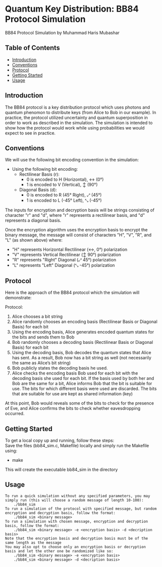 # Quantum Key Distribution: BB84 Protocol Simulation

BB84 Protocol Simulation by Muhammad Haris Mubashar

## Table of Contents

- [Introduction](#introduction)
- [Conventions](#conventions)
- [Protocol](#protocol)
- [Getting Started](#getting-started)
- [Usage](#usage)

## Introduction

The BB84 protocol is a key distribution protocol which uses photons and quantum phenomon to distribute keys (from Alice to Bob in our example).
In practice, the protocol utilized uncertainty and quantum superposition in order to work as described in the simulation.
The simulation is intended to show how the protocol would work while using probabilities we would expect to see in practice.


## Conventions

We will use the following bit encoding convention in the simulation:
- Using the following bit encoding:
    - Rectilinear Basis (r):
        - 0 is encoded to H (Horizontal), ↔ (0°)
        - 1 is encoded to V (Vertical), ↕ (90°)
    - Diagonal Basis (d):
        - 0 is encoded to R (45° Right), ⤢ (45°)
        - 1 is encoded to L (-45° Left), ⤡ (-45°)

The inputs for encryption and decryption basis will be strings consisting of character "r" and "d", where "r" represents a rectilinear basis, and "d" represents a diagonal basis.

Once the encryption algorithm uses the encryption basis to encrypt the binary message, the message will consist of characters "H", "V", "R", and "L" (as shown above) where:
- "H" represents Horizontal Rectilinear (↔, 0°) polarization
- "V" represents Vertical Rectilinear (↕ 90°) polarization
- "R" represents "Right" Diagonal (⤢ 45°) polarization
- "L" represents "Left" Diagonal (⤡ -45°) polarization

## Protocol

Here is the approach of the BB84 protocol which the simulation will demonstrate:

Protocol:
1. Alice chooses a bit string
2. Alice randomly chooses an encoding basis (Rectilinear Basis or Diagonal Basis) for each bit
3. Using the encoding basis, Alice generates encoded quantum states for the bits and sends them to Bob
4. Bob randomly chooses a decoding basis (Rectilinear Basis or Diagonal Basis) for each bit
5. Using the decoding basis, Bob decodes the quantum states that Alice has sent. As a result, Bob now has a bit string as well (not necessarily the same as Alice’s bit string)
6. Bob publicly states the decoding basis he used.
7. Alice checks the encoding basis Bob used for each bit with the decoding basis she used for each bit. If the basis used by both her and Bob are the same for a bit, Alice informs Bob that the bit is suitable for use. The bits for which different basis were used are discarded. The bits that are suitable for use are kept as shared information (key)

At this point, Bob would reveals some of the bits to check for the presence of Eve, and Alice confirms the bits to check whether eavesdropping occurred.

## Getting Started

To get a local copy up and running, follow these steps:\
Save the files (bb84_sim.c, Makefile) locally and simply run the Makefile using:
- make

This will create the executable bb84_sim in the directory

## Usage

    To run a quick simulation without any specified parameters, you may simply run (this will choose a random message of length 10-100):
        ./bb84_sim
    To run a simulation of the protocol with specified message, but random encryption and decryption basis, follow the format:
        ./bb84_sim <binary message>
    To run a simulation with chosen message, encryption and decryption basis, follow the format:
        ./bb84_sim <binary message> -e <encryption basis> -d <decription basis>
    Note that the encryption basis and decryption basis must be of the same length as the message
    You may also opt to choose only an encryption basis or decryption basis and let the other one be randomized like so:
        ./bb84_sim <binary message> -e <encryption basis>
        ./bb84_sim <binary message> -d <decription basis>

